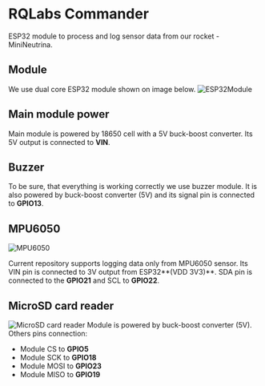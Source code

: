 # RQLabs Commander
ESP32 module to process and log sensor data from our rocket - MiniNeutrina.

## Module
We use dual core ESP32 module shown on image below.
![ESP32Module](https://img.joomcdn.net/84152a14c11919e9336d83f3117bf1867d3fea79_original.jpeg)

## Main module power
Main module is powered by 18650 cell with a 5V buck-boost converter. Its 5V output is connected to **VIN**. 

## Buzzer
To be sure, that everything is working correctly we use buzzer module. It is also powered by buck-boost converter (5V) and its signal pin is connected to **GPIO13**.

## MPU6050
![MPU6050](https://cdn2.botland.com.pl/61319-pdt_540/mpu-6050-3-osiowy-akcelerometr-i-zyroskop-i2c-modul-dfrobot.jpg)

Current repository supports logging data only from MPU6050 sensor. Its VIN pin is connected to 3V output from ESP32**(VDD 3V3)**. SDA pin is connected to the **GPIO21** and SCL to **GPIO22**.

## MicroSD card reader
![MicroSD card reader](https://cdn1.botland.com.pl/64074-pdt_540/modul-czytnika-kart-microsd.jpg)
Module is powered by buck-boost converter (5V). Others pins connection:
- Module CS to **GPIO5**
- Module SCK to **GPIO18**
- Module MOSI to **GPIO23**
- Module MISO to **GPIO19**


